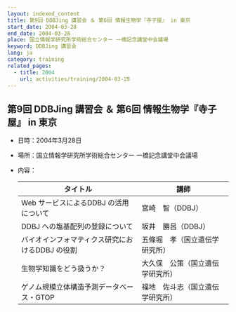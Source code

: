 ```yaml
---
layout: indexed_content
title: 第9回 DDBJing 講習会 ＆ 第6回 情報生物学『寺子屋』 in 東京
start_date: 2004-03-28
end_date: 2004-03-28
place: 国立情報学研究所学術総合センター 一橋記念講堂中会議場
keyword: DDBJing 講習会
lang: ja
category: training
related_pages:
  - title: 2004
    url: activities/training/2004-03-28
---
```


## 第9回 DDBJing 講習会 ＆ 第6回 情報生物学『寺子屋』 in 東京 <a name="9"></a>

-   日時：2004年3月28日
-   場所：国立情報学研究所学術総合センター 一橋記念講堂中会議場
-   内容：

    | タイトル | 講師 |
    |----|----|
    | Web サービスによるDDBJ の活用について           | 宮崎　智（DDBJ） |
    | DDBJ への塩基配列の登録について                 | 坂井　勝呂（DDBJ） |
    | バイオインフォマティクス研究におけるDDBJ の役割 | 五條堀　孝（国立遺伝学研究所） |
    | 生物学知識をどう扱うか？                        | 大久保　公策（国立遺伝学研究所） |
    | ゲノム規模立体構造予測データベース・GTOP | 福地　佐斗志（国立遺伝学研究所） |